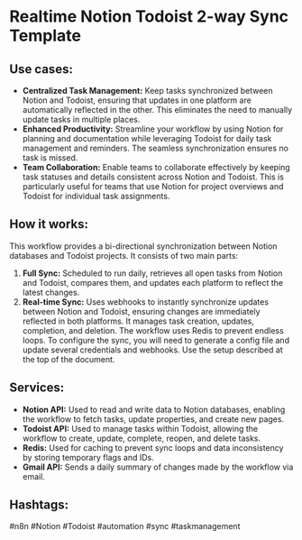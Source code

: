 # Realtime Notion Todoist 2-way Sync Template

## Use cases:

-   **Centralized Task Management:** Keep tasks synchronized between Notion and Todoist, ensuring that updates in one platform are automatically reflected in the other. This eliminates the need to manually update tasks in multiple places.
-   **Enhanced Productivity:** Streamline your workflow by using Notion for planning and documentation while leveraging Todoist for daily task management and reminders. The seamless synchronization ensures no task is missed.
-   **Team Collaboration:** Enable teams to collaborate effectively by keeping task statuses and details consistent across Notion and Todoist. This is particularly useful for teams that use Notion for project overviews and Todoist for individual task assignments.

## How it works:

This workflow provides a bi-directional synchronization between Notion databases and Todoist projects. It consists of two main parts:
 1. **Full Sync:** Scheduled to run daily, retrieves all open tasks from Notion and Todoist, compares them, and updates each platform to reflect the latest changes.
 2. **Real-time Sync:** Uses webhooks to instantly synchronize updates between Notion and Todoist, ensuring changes are immediately reflected in both platforms. It manages task creation, updates, completion, and deletion.
 The workflow uses Redis to prevent endless loops. To configure the sync, you will need to generate a config file and update several credentials and webhooks. Use the setup described at the top of the document.

## Services:

-   **Notion API:** Used to read and write data to Notion databases, enabling the workflow to fetch tasks, update properties, and create new pages.
-   **Todoist API:** Used to manage tasks within Todoist, allowing the workflow to create, update, complete, reopen, and delete tasks.
-   **Redis:** Used for caching to prevent sync loops and data inconsistency by storing temporary flags and IDs.
-   **Gmail API:** Sends a daily summary of changes made by the workflow via email.

## Hashtags:

#n8n #Notion #Todoist #automation #sync #taskmanagement
